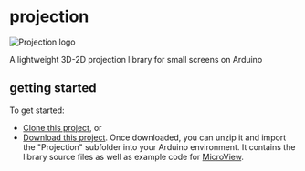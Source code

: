# projection
![Projection logo](https://coeurdecode.files.wordpress.com/2015/04/apl_logo-e1430089140768.png)

A lightweight 3D-2D projection library for small screens on Arduino

## getting started
To get started:
* [Clone this project](github-mac://openRepo/https://github.com/menehune23/projection), or
* [Download this project](github-mac://openRepo/https://github.com/menehune23/projection). Once downloaded, you can unzip it and import the "Projection" subfolder into your Arduino environment. It contains the library source files as well as example code for [MicroView](http://sfe.io/p12923).
